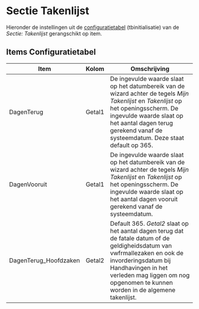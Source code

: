 # Sectie Takenlijst

Hieronder de instellingen uit de [configuratietabel](/docs/instellen_inrichten/configuratie.md) (tbinitialisatie) van de _Sectie: Takenlijst_ gerangschikt op item.

## Items Configuratietabel

| Item                  | Kolom  | Omschrijving                                                                                                                                                                                                                                             |
| --------------------- | ------ | -------------------------------------------------------------------------------------------------------------------------------------------------------------------------------------------------------------------------------------------------------- |
| DagenTerug            | Getal1 | De ingevulde waarde slaat op het datumbereik van de wizard achter de tegels _Mijn Takenlijst_ en _Takenlijst_ op het openingsscherm. De ingevulde waarde slaat op het aantal dagen terug gerekend vanaf de systeemdatum. Deze staat default op 365.      |
| DagenVooruit          | Getal1 | De ingevulde waarde slaat op het datumbereik van de wizard achter de tegels _Mijn Takenlijst_ en _Takenlijst_ op het openingsscherm. De ingevulde waarde slaat op het aantal dagen vooruit gerekend vanaf de systeemdatum.                               |
| DagenTerug_Hoofdzaken | Getal2 | Default 365. _Getal2_ slaat op het aantal dagen terug dat de fatale datum of de geldigheidsdatum van vwfrmallezaken en ook de invorderingsdatum bij Handhavingen in het verleden mag liggen om nog opgenomen te kunnen worden in de algemene takenlijst. |
